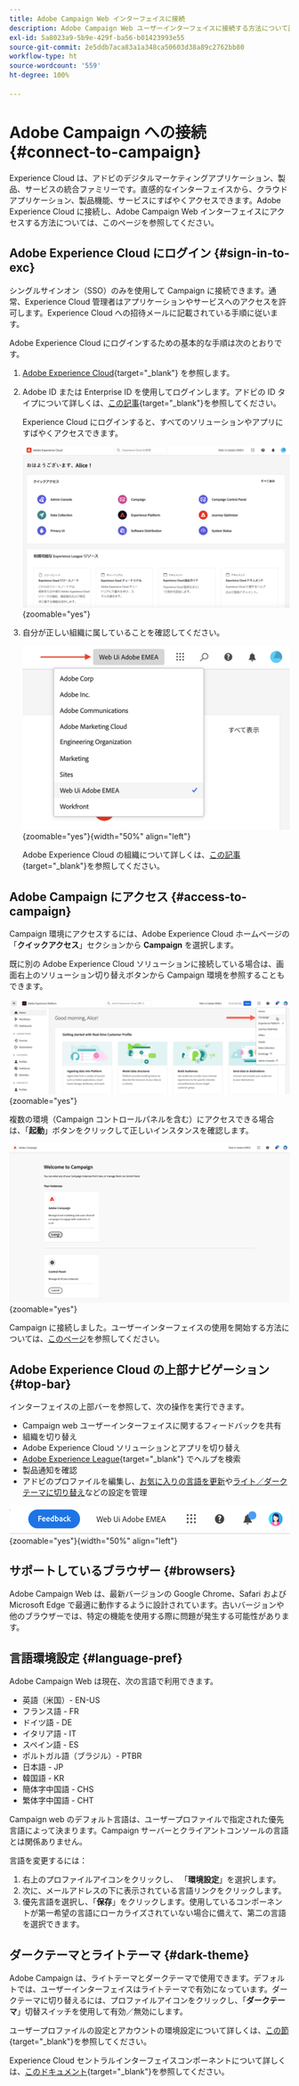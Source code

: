 ```yaml
---
title: Adobe Campaign Web インターフェイスに接続
description: Adobe Campaign Web ユーザーインターフェイスに接続する方法について説明します
exl-id: 5a8023a9-5b9e-429f-ba56-b01423993e55
source-git-commit: 2e5ddb7aca83a1a348ca50603d38a89c2762bb80
workflow-type: ht
source-wordcount: '559'
ht-degree: 100%

---
```


# Adobe Campaign への接続 {#connect-to-campaign}

Experience Cloud は、アドビのデジタルマーケティングアプリケーション、製品、サービスの統合ファミリーです。直感的なインターフェイスから、クラウドアプリケーション、製品機能、サービスにすばやくアクセスできます。Adobe Experience Cloud に接続し、Adobe Campaign Web インターフェイスにアクセスする方法については、このページを参照してください。

## Adobe Experience Cloud にログイン {#sign-in-to-exc}

シングルサインオン（SSO）のみを使用して Campaign に接続できます。通常、Experience Cloud 管理者はアプリケーションやサービスへのアクセスを許可します。Experience Cloud への招待メールに記載されている手順に従います。

Adobe Experience Cloud にログインするための基本的な手順は次のとおりです。

1. [Adobe Experience Cloud](https://experience.adobe.com/){target="_blank"} を参照します。

1. Adobe ID または Enterprise ID を使用してログインします。アドビの ID タイプについて詳しくは、[この記事](https://helpx.adobe.com/jp/enterprise/using/identity.html){target="_blank"}を参照してください。

   Experience Cloud にログインすると、すべてのソリューションやアプリにすばやくアクセスできます。

   ![](assets/exc-home.png){zoomable=&quot;yes&quot;}

1. 自分が正しい組織に属していることを確認してください。

   ![](assets/exc-orgs.png){zoomable=&quot;yes&quot;}{width="50%" align="left"}

   Adobe Experience Cloud の組織について詳しくは、[この記事](https://experienceleague.adobe.com/docs/core-services/interface/administration/organizations.html?lang=ja){target="_blank"}を参照してください。


## Adobe Campaign にアクセス {#access-to-campaign}

Campaign 環境にアクセスするには、Adobe Experience Cloud ホームページの「**クイックアクセス**」セクションから **Campaign** を選択します。

既に別の Adobe Experience Cloud ソリューションに接続している場合は、画面右上のソリューション切り替えボタンから Campaign 環境を参照することもできます。

![](assets/solution-switcher.png){zoomable=&quot;yes&quot;}

複数の環境（Campaign コントロールパネルを含む）にアクセスできる場合は、「**起動**」ボタンをクリックして正しいインスタンスを確認します。

![](assets/launch-campaign.png){zoomable=&quot;yes&quot;}

Campaign に接続しました。ユーザーインターフェイスの使用を開始する方法については、[このページ](user-interface.md)を参照してください。

## Adobe Experience Cloud の上部ナビゲーション {#top-bar}

インターフェイスの上部バーを参照して、次の操作を実行できます。

* Campaign web ユーザーインターフェイスに関するフィードバックを共有
* 組織を切り替え
* Adobe Experience Cloud ソリューションとアプリを切り替え
* [Adobe Experience League](https://experienceleague.adobe.com/docs/?lang=ja){target="_blank"} でヘルプを検索
* 製品通知を確認
* アドビのプロファイルを編集し、[お気に入りの言語を更新](#language-pref)や[ライト／ダークテーマに切り替え](#dark-theme)などの設定を管理

![](assets/do-not-localize/unified-shell.png){zoomable=&quot;yes&quot;}{width="50%" align="left"}

## サポートしているブラウザー {#browsers}

Adobe Campaign Web は、最新バージョンの Google Chrome、Safari および Microsoft Edge で最適に動作するように設計されています。古いバージョンや他のブラウザーでは、特定の機能を使用する際に問題が発生する可能性があります。

## 言語環境設定 {#language-pref}

Adobe Campaign Web は現在、次の言語で利用できます。

* 英語（米国）- EN-US
* フランス語 - FR
* ドイツ語 - DE
* イタリア語 - IT
* スペイン語 - ES
* ポルトガル語（ブラジル）- PTBR
* 日本語 - JP
* 韓国語 - KR
* 簡体字中国語 - CHS
* 繁体字中国語 - CHT


Campaign web のデフォルト言語は、ユーザープロファイルで指定された優先言語によって決まります。Campaign サーバーとクライアントコンソールの言語とは関係ありません。

言語を変更するには：

1. 右上のプロファイルアイコンをクリックし、 「**環境設定**」を選択します。
1. 次に、メールアドレスの下に表示されている言語リンクをクリックします。
1. 優先言語を選択し、「**保存**」をクリックします。使用しているコンポーネントが第一希望の言語にローカライズされていない場合に備えて、第二の言語を選択できます。

<!--
>[!CAUTION]
>
>If you plan to use [AI-powered contextual help](using-ai.md) capabilities, you must set your prefered language to English. Other languages are not supported.
>
-->

## ダークテーマとライトテーマ {#dark-theme}

Adobe Campaign は、ライトテーマとダークテーマで使用できます。デフォルトでは、ユーザーインターフェイスはライトテーマで有効になっています。ダークテーマに切り替えるには、プロファイルアイコンをクリックし、「**ダークテーマ**」切替スイッチを使用して有効／無効にします。

ユーザープロファイルの設定とアカウントの環境設定について詳しくは、[この節](https://experienceleague.adobe.com/docs/core-services/interface/experience-cloud.html?lang=ja#preferences){target="_blank"}を参照してください。

Experience Cloud セントラルインターフェイスコンポーネントについて詳しくは、[このドキュメント](https://experienceleague.adobe.com/docs/core-services/interface/experience-cloud.html?lang=ja){target="_blank"}を参照してください。
